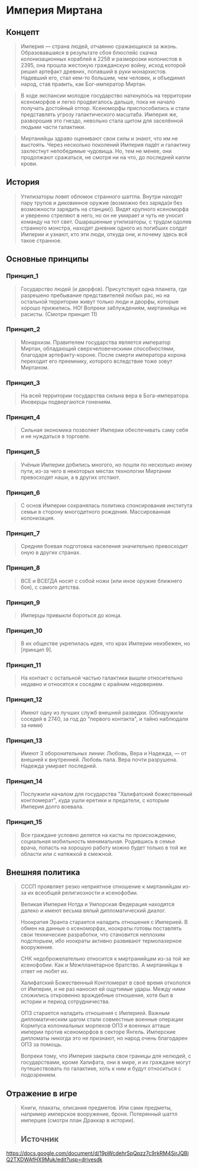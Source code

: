 # Империя Миртана

## Концепт
> Империя — страна людей, отчаянно сражающихся за жизнь. Образовавшаяся в результате сбоя блюспейс скачка колонизационных кораблей в 2258 и разморозки колонистов в 2395, она прошла жестокую гражданскую войну, исход которой решил артефакт древних, попавший в руки монархистов. Надевший его, стал кем-то большим, чем человек, и объединил народ, став править, как Бог-император Миртан. 

> В ходе экспансии молодое государство наткнулось на территории ксеноморфов и легко продвигалось дальше, пока не начало получать достойный отпор. Ксеноморфы приспособились и стали представлять угрозу галактического масштаба. Империя же, разворошив это гнездо, невольно стала щитом для заселённой людьми части галактики. 

> Миртанийцы здраво оценивают свои силы и знают, что им не выстоять. Через несколько поколений Империя падёт и галактику захлестнут непобедимые чудовища. Но, тем не менее, они продолжают сражаться, не смотря ни на что, до последней капли крови.

## История
> Утилизаторы ловят обломок странного шаттла. Внутри находят пару трупов и диковинное оружие (возможно без заряда(и без возможности зарядить на станции)). Видят крупного ксеноморфа и уверенно стреляют в него, но он не умирает и чуть не уносит команду на тот свет. Ошарашенные утилизаторы, с трудом одолев странного монстра, находят дневник одного из погибших солдат Империи и узнают, кто эти люди, откуда они, и почему здесь всё такое странное.
## Основные принципы

### Принцип_1
> Государство людей (и дворфов). Присутствует одна планета, где разрешено пребывание представителей любых рас, но на остальной территории живут только люди и дворфы, которые хорошо прижились. НО! Вопреки заблуждениям, миртанийцы не расисты. (Смотри принцип 11)
### Принцип_2
> Монархизм. Правителем государства является император Миртан, обладающий сверхчеловеческими способностями, благодаря артефакту-короне. После смерти императора корона переходит его преемнику, которого вследствие тоже зовут Миртаном. 
### Принцип_3
> На всей территории государства сильна вера в Бога-императора. Иноверцы подвергаются гонениям.
### Принцип_4
> Сильная экономика позволяет Империи обеспечивать саму себя и не нуждаться в торговле. 
### Принцип_5
> Учёные Империи добились многого, но пошли по несколько иному пути, из-за чего в некоторых местах технологии Миртании превосходят наши, а в других отстают.
### Принцип_6
> С основ Империи сохранялась политика спонсирования института семьи в сторону многодетного рождения. Массированная колонизация.
### Принцип_7
> Средняя боевая подготовка населения значительно превосходит оную в других странах.
### Принцип_8
> ВСЕ и ВСЕГДА носят с собой ножи (или иное оружие ближнего боя), с самого детства.
### Принцип_9
> Имперцы привыкли бороться до конца.
### Принцип_10
> В их обществе укрепилась идея, что крах Империи неизбежен, но [принцип 9].
### Принцип_11
> На контакт с остальной частью галактики вышли относительно недавно и относятся к соседям с крайним недоверием.
### Принцип_12
> Имеют одну из лучших служб внешней разведки. (Обнаружили соседей в 2740, за год до "первого контакта", и тайно наблюдали за ними)
### Принцип_13
> Имеют 3 оборонительных линии: Любовь, Вера и Надежда, — от внешней к внутренней. Любовь пала. Вера почти разрушена. Надежда умирает последней.
### Принцип_14
> Послужили началом для государства "Халифатский божественный конгломерат", куда ушли еретики и предатели, с которым Империя долго воевала.
### Принцип_15
> Все граждане условно делятся на касты по происхождению, социальная мобильность минимальная. Родившись в семье врача, попасть на хорошую работу можно будет только в той же области или с натяжкой в смежной.

## Внешняя политика 
> СССП проявляет резко неприятное отношение к миртанийцам из-за их всеобщей религиозности и ксенофобии.
>
> Великая Империя Нотда и Умпорская Федерация находятся далеко и имеют весьма вялый дипломатический диалог.
> 
> Ноократия Эранта старается наладить отношения с Империей. В обмен на данные о ксеноморфах, ноократы готовы поставлять свои технические разработки, что становится неплохим подспорьем, ибо ноократы активно развивают термолазерное вооружение.
> 
> СНК недоброжелательно относится к миртранийцам из-за той же ксенофобии. Как и Межпланетарное братство. А миртанийцы в ответ не любят их.
> 
> Халифатский Божественный Конгломерат в своё время откололся от Империи, и не раз наносил ей ощутимые удары. Между ними сложились откровенно враждебные отношения, хотя был в истории и период сотрудничества.
> 
> ОПЗ старается наладить отношения с Империей. Важным дипломатическим шагом стали совместные военные операции Кормпуса колониальных морпехов ОПЗ и военных атташе империи против ксеноморфов в секторе Янгель. Имперские дипломаты никогда это не признают, но народ очень благодарен ОПЗ за помощь.
>
> Вопреки тому, что Империя закрыла свои границы для нелюдей, с государствами, кроме Халифата, они в мире, и их граждане могут путешествовать по галактике, хоть к ним и будут относиться с подозрением.
## Отражение в игре
> Книги, плакаты, описания предметов. Или сами предметы, например имперское вооружение, броня. Потерянный шаттл имперцев (смотри план Драккар в истории).
> ## Источник
https://docs.google.com/document/d/19pWcdehrSpQpzz7c9rkRM4SirJQBiQ2TXDWAfHX9Muk/edit?usp=drivesdk
